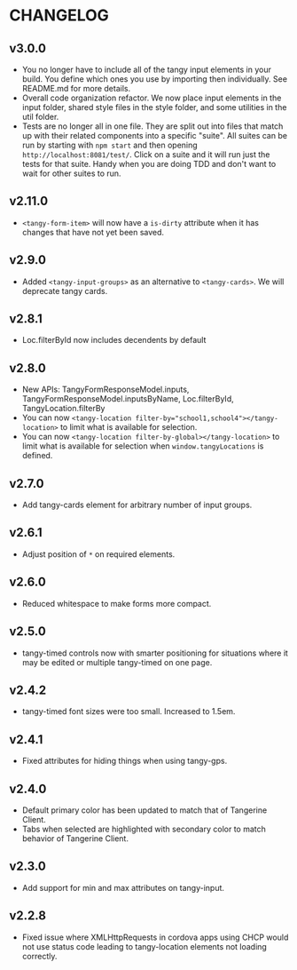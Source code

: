# CHANGELOG

## v3.0.0
- You no longer have to include all of the tangy input elements in your build. You define which ones you use by importing then individually. See README.md for more details.
- Overall code organization refactor. We now place input elements in the input folder, shared style files in the style folder, and some utilities in the util folder.
- Tests are no longer all in one file. They are split out into files that match up with their related components into a specific "suite". All suites can be run by starting with `npm start` and then opening `http://localhost:8081/test/`. Click on a suite and it will run just the tests for that suite. Handy when you are doing TDD and don't want to wait for other suites to run.

## v2.11.0
- `<tangy-form-item>` will now have a `is-dirty` attribute when it has changes that have not yet been saved.

## v2.9.0
- Added `<tangy-input-groups>` as an alternative to `<tangy-cards>`. We will deprecate tangy cards.

## v2.8.1
- Loc.filterById now includes decendents by default

## v2.8.0
- New APIs: TangyFormResponseModel.inputs, TangyFormResponseModel.inputsByName, Loc.filterById, TangyLocation.filterBy
- You can now `<tangy-location filter-by="school1,school4"></tangy-location>` to limit what is available for selection.
- You can now `<tangy-location filter-by-global></tangy-location>` to limit what is available for selection when `window.tangyLocations` is defined.

## v2.7.0
- Add tangy-cards element for arbitrary number of input groups.

## v2.6.1
- Adjust position of `*` on required elements.

## v2.6.0
- Reduced whitespace to make forms more compact.

## v2.5.0
- tangy-timed controls now with smarter positioning for situations where it may be edited or multiple tangy-timed on one page.

## v2.4.2
- tangy-timed font sizes were too small. Increased to 1.5em.

## v2.4.1
- Fixed attributes for hiding things when using tangy-gps.

## v2.4.0
- Default primary color has been updated to match that of Tangerine Client.
- Tabs when selected are highlighted with secondary color to match behavior of Tangerine Client.

## v2.3.0
- Add support for min and max attributes on tangy-input.

## v2.2.8
- Fixed issue where XMLHttpRequests in cordova apps using CHCP would not use status code leading to tangy-location elements not loading correctly.
